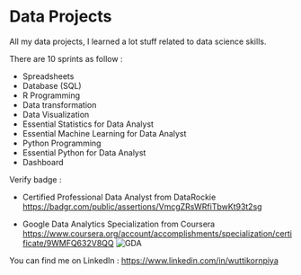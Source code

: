 # Data Projects

All my data projects, I learned a lot stuff related to data science skills.

There are 10 sprints as follow : 

- Spreadsheets
- Database (SQL)
- R Programming
- Data transformation
- Data Visualization
- Essential Statistics for Data Analyst
- Essential Machine Learning for Data Analyst
- Python Programming
- Essential Python for Data Analyst
- Dashboard

Verify badge :
- Certified Professional Data Analyst from DataRockie  
  https://badgr.com/public/assertions/VmcgZRsWRfiTbwKt93t2sg

- Google Data Analytics Specialization from Coursera  
  https://www.coursera.org/account/accomplishments/specialization/certificate/9WMFQ632V8QQ
  ![GDA](https://www.credly.com/badges/e863ffd9-b8b6-4034-91c4-642ee41570b5)

You can find me on LinkedIn :
  https://www.linkedin.com/in/wuttikornpiya
